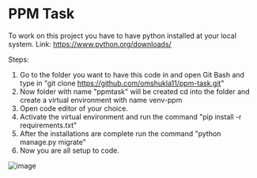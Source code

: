 # PPM Task
To work on this project you have to have python installed at your local system. Link: https://www.python.org/downloads/

Steps:
1) Go to the folder you want to have this code in and open Git Bash and type in "git clone https://github.com/omshukla11/ppm-task.git"
2) Now folder with name "ppmtask" will be created cd into the folder and create a virtual environment with name venv-ppm
3) Open code editor of your choice.
4) Activate the virtual environment and run the command "pip install -r requirements.txt"
5) After the installations are complete run the command "python manage.py migrate"
6) Now you are all setup to code.


![image](https://user-images.githubusercontent.com/80087182/168752627-d8f2044a-6a6c-4c7e-ad06-1e9436b3908e.png)
